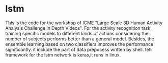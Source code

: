 # lstm
This is the code for the workshop of ICME "Large Scale 3D Human Activity Analysis Challenge in Depth Videos".
For the activity recognition task, training specific models to different kinds of actions considering the number of subjects performs better than a general model. Besides, the ensemble
learning based on two classifiers improves the performance significantly.
it include the part of data prepocess written by shell.
teh framework for the lstm network is keras,it runs in linux.
